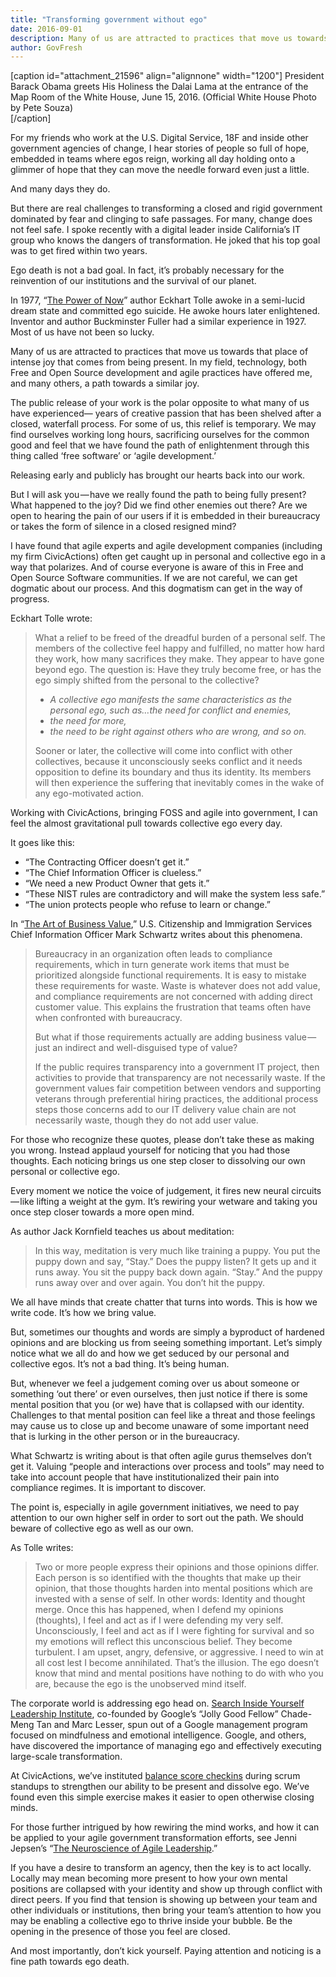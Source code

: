 ```yaml
---
title: "Transforming government without ego"
date: 2016-09-01
description: Many of us are attracted to practices that move us towards that place of intense joy that comes from being present. In my field, technology, both Free and Open Source development and agile practices have offered me, and many others, a path towards a similar joy.
author: GovFresh
---
```


[caption id="attachment_21596" align="alignnone" width="1200"] President Barack Obama greets His Holiness the Dalai Lama at the entrance of the Map Room of the White House, June 15, 2016. (Official White House Photo by Pete Souza)<br />[/caption]

For my friends who work at the U.S. Digital Service, 18F and inside other government agencies of change, I hear stories of people so full of hope, embedded in teams where egos reign, working all day holding onto a glimmer of hope that they can move the needle forward even just a little.

And many days they do.

But there are real challenges to transforming a closed and rigid government dominated by fear and clinging to safe passages. For many, change does not feel safe. I spoke recently with a digital leader inside California’s IT group who knows the dangers of transformation. He joked that his top goal was to get fired within two years.

Ego death is not a bad goal. In fact, it’s probably necessary for the reinvention of our institutions and the survival of our planet.

In 1977, “<a href="http://amzn.com/1577314808" target="_blank" rel="nofollow">The Power of Now</a>” author Eckhart Tolle awoke in a semi-lucid dream state and committed ego suicide. He awoke hours later enlightened. Inventor and author Buckminster Fuller had a similar experience in 1927. Most of us have not been so lucky.

Many of us are attracted to practices that move us towards that place of intense joy that comes from being present. In my field, technology, both Free and Open Source development and agile practices have offered me, and many others, a path towards a similar joy.

The public release of your work is the polar opposite to what many of us have experienced— years of creative passion that has been shelved after a closed, waterfall process. For some of us, this relief is temporary. We may find ourselves working long hours, sacrificing ourselves for the common good and feel that we have found the path of enlightenment through this thing called ‘free software’ or ‘agile development.’

Releasing early and publicly has brought our hearts back into our work.

But I will ask you — have we really found the path to being fully present? What happened to the joy? Did we find other enemies out there? Are we open to hearing the pain of our users if it is embedded in their bureaucracy or takes the form of silence in a closed resigned mind?

I have found that agile experts and agile development companies (including my firm CivicActions) often get caught up in personal and collective ego in a way that polarizes. And of course everyone is aware of this in Free and Open Source Software communities. If we are not careful, we can get dogmatic about our process. And this dogmatism can get in the way of progress.

Eckhart Tolle wrote:

<blockquote>What a relief to be freed of the dreadful burden of a personal self. The members of the collective feel happy and fulfilled, no matter how hard they work, how many sacrifices they make. They appear to have gone beyond ego. The question is: Have they truly become free, or has the ego simply shifted from the personal to the collective?

<ul>
 	<li><em>A collective ego manifests the same characteristics as the personal ego, such as…the need for conflict and enemies, </em></li>
 	<li><em>the need for more, </em></li>
 	<li><em>the need to be right against others who are wrong, and so on.</em></li>
</ul>

Sooner or later, the collective will come into conflict with other collectives, because it unconsciously seeks conflict and it needs opposition to define its boundary and thus its identity. Its members will then experience the suffering that inevitably comes in the wake of any ego-motivated action.</blockquote>

Working with CivicActions, bringing FOSS and agile into government, I can feel the almost gravitational pull towards collective ego every day.

It goes like this:

<ul>
 	<li>“The Contracting Officer doesn’t get it.”</li>
 	<li>“The Chief Information Officer is clueless.”</li>
 	<li>“We need a new Product Owner that gets it.”</li>
 	<li>“These NIST rules are contradictory and will make the system less safe.”</li>
 	<li>“The union protects people who refuse to learn or change.”</li>
</ul>

In “<a href="http://amzn.to/1O25lMx" target="_blank" rel="nofollow">The Art of Business Value</a>,” U.S. Citizenship and Immigration Services Chief Information Officer Mark Schwartz writes about this phenomena.

<blockquote>Bureaucracy in an organization often leads to compliance requirements, which in turn generate work items that must be prioritized alongside functional requirements. It is easy to mistake these requirements for waste. Waste is whatever does not add value, and compliance requirements are not concerned with adding direct customer value. This explains the frustration that teams often have when confronted with bureaucracy.</em>

But what if those requirements actually are adding business value — just an indirect and well-disguised type of value?

If the public requires transparency into a government IT project, then activities to provide that transparency are not necessarily waste. If the government values fair competition between vendors and supporting veterans through preferential hiring practices, the additional process steps those concerns add to our IT delivery value chain are not necessarily waste, though they do not add user value.</blockquote>

For those who recognize these quotes, please don’t take these as making you wrong. Instead applaud yourself for noticing that you had those thoughts. Each noticing brings us one step closer to dissolving our own personal or collective ego.

Every moment we notice the voice of judgement, it fires new neural circuits — like lifting a weight at the gym. It’s rewiring your wetware and taking you once step closer towards a more open mind.

As author Jack Kornfield teaches us about meditation:

<blockquote>In this way, meditation is very much like training a puppy. You put the puppy down and say, “Stay.” Does the puppy listen? It gets up and it runs away. You sit the puppy back down again. “Stay.” And the puppy runs away over and over again. You don’t hit the puppy.</blockquote>

We all have minds that create chatter that turns into words. This is how we write code. It’s how we bring value.

But, sometimes our thoughts and words are simply a byproduct of hardened opinions and are blocking us from seeing something important. Let’s simply notice what we all do and how we get seduced by our personal and collective egos. It’s not a bad thing. It’s being human.

But, whenever we feel a judgement coming over us about someone or something ‘out there’ or even ourselves, then just notice if there is some mental position that you (or we) have that is collapsed with our identity. Challenges to that mental position can feel like a threat and those feelings may cause us to close up and become unaware of some important need that is lurking in the other person or in the bureaucracy.

What Schwartz is writing about is that often agile gurus themselves don’t get it. Valuing “people and interactions over process and tools” may need to take into account people that have institutionalized their pain into compliance regimes. It is important to discover.

The point is, especially in agile government initiatives, we need to pay attention to our own higher self in order to sort out the path. We should beware of collective ego as well as our own.

As Tolle writes:

<blockquote>Two or more people express their opinions and those opinions differ. Each person is so identified with the thoughts that make up their opinion, that those thoughts harden into mental positions which are invested with a sense of self. In other words: Identity and thought merge. Once this has happened, when I defend my opinions (thoughts), I feel and act as if I were defending my very self. Unconsciously, I feel and act as if I were fighting for survival and so my emotions will reflect this unconscious belief. They become turbulent. I am upset, angry, defensive, or aggressive. I need to win at all cost lest I become annihilated. That’s the illusion. The ego doesn’t know that mind and mental positions have nothing to do with who you are, because the ego is the unobserved mind itself.</blockquote>

The corporate world is addressing ego head on. <a href="http://siyli.org/" target="_blank" rel="nofollow">Search Inside Yourself Leadership Institute</a>, co-founded by Google’s “Jolly Good Fellow” Chade-Meng Tan and Marc Lesser, spun out of a Google management program focused on mindfulness and emotional intelligence. Google, and others, have discovered the importance of managing ego and effectively executing large-scale transformation.

At CivicActions, we’ve instituted <a href="http://civicactions.com/blog/how-to-use-balance-scores-to-improve-velocity-in-scrum/" target="_blank" rel="nofollow">balance score checkins</a> during scrum standups to strengthen our ability to be present and dissolve ego. We’ve found even this simple exercise makes it easier to open otherwise closing minds.

For those further intrigued by how rewiring the mind works, and how it can be applied to your agile government transformation efforts, see Jenni Jepsen’s “<a href="http://www.infoq.com/articles/neuroscience-agile-leadership" target="_blank" rel="nofollow">The Neuroscience of Agile Leadership</a>.”

If you have a desire to transform an agency, then the key is to act locally. Locally may mean becoming more present to how your own mental positions are collapsed with your identity and show up through conflict with direct peers. If you find that tension is showing up between your team and other individuals or institutions, then bring your team’s attention to how you may be enabling a collective ego to thrive inside your bubble. Be the opening in the presence of those you feel are closed.

And most importantly, don’t kick yourself. Paying attention and noticing is a fine path towards ego death.
